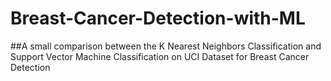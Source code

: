 # Breast-Cancer-Detection-with-ML
##A small comparison between the K Nearest Neighbors Classification and Support Vector Machine Classification on UCI Dataset for Breast Cancer Detection
